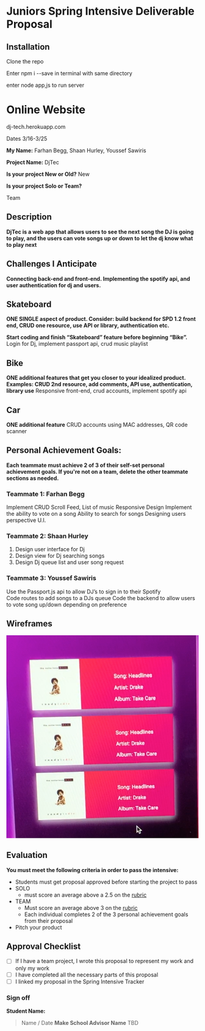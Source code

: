 # Juniors Spring Intensive Deliverable Proposal

## Installation

Clone the repo

Enter npm i --save in terminal with same directory

enter node app,js to run server

# Online Website

dj-tech.herokuapp.com

Dates 3/16-3/25

**My Name:** 
Farhan Begg, Shaan Hurley, Youssef Sawiris

**Project Name:** 
DjTec

**Is your project New or Old?**
New

**Is your project Solo or Team?**

Team
## Description

**DjTec is a web app that allows users to see the next song the DJ is going to play, and the users can vote songs up or down to let the dj know what to play next**

## Challenges I Anticipate

**Connecting back-end and front-end. Implementing the spotify api, and user authentication for dj and users.**

## Skateboard

**ONE SINGLE aspect of product. Consider: build backend for SPD 1.2 front end, CRUD one resource, use API or library, authentication etc.**

**Start coding and finish “Skateboard” feature before beginning “Bike”.** 
Login for Dj, implement passport api, crud music playlist

## Bike
**ONE additional features that get you closer to your idealized product. Examples: CRUD 2nd resource, add comments, API use, authentication, library use** 
Responsive front-end, crud accounts, implement spotify api
## Car
**ONE additional feature** 
CRUD accounts using MAC addresses, QR code scanner


## Personal Achievement Goals:

**Each teammate must achieve 2 of 3 of their self-set personal achievement goals. If you're not on a team, delete the other teammate sections as needed.**

### Teammate 1: Farhan Begg

Implement CRUD Scroll Feed, List of music
Responsive Design
Implement the ability to vote on a song
Ability to search for songs
Designing users perspective U.I.
### Teammate 2: Shaan Hurley
1. Design user interface for Dj
1. Design view for Dj searching songs
1. Design Dj queue list and user song request

### Teammate 3: Youssef Sawiris
Use the Passport.js  api to allow DJ’s to sign in to their Spotify  
Code routes to add songs to a DJs queue 
Code the backend to allow users to vote song up/down depending on preference




## Wireframes

![picture](public/images/wireframe.png)


## Evaluation

**You must meet the following criteria in order to pass the intensive:**

- Students must get proposal approved before starting the project to pass
- SOLO 
    - must score an average above a 2.5 on the [rubric]
- TEAM 
    - Must score an average above 3 on the [rubric]
    - Each individual completes 2 of the 3 personal achievement goals from their proposal
- Pitch your product

[rubric]:https://docs.google.com/document/d/1IOQDmohLBEBT-hyr-2vgw1mbZUNsq3fHxVfH0oRmVt0/edit


## Approval Checklist
- [ ] If I have a team project, I wrote this proposal to represent my work and only my work
- [ ] I have completed all the necessary parts of this proposal
- [ ] I linked my proposal in the Spring Intensive Tracker

### Sign off

**Student Name:**                
> Name / Date
**Make School Advisor Name**
> TBD